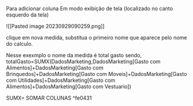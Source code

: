 
Para adicionar coluna
Em modo exibição de tela (localizado no canto esquerdo da tela)

![[Pasted image 20230929090259.png]]

clique em nova medida, substitua o primeiro nome que aparece pelo nome  do calculo.

Nesse exexmplo o nome da medida é total gasto
sendo, totalGasto=SUMX(DadosMarketing,DadosMarketing[Gasto com Alimentos]+DadosMarketing[Gasto com Brinquedos]+DadosMarketing[Gasto com Moveis]+DadosMarketing[Gasto com Utilidades]+DadosMarketing[Gasto com Alimentos]+DadosMarketing[Gasto com Vestuario])

SUMX= SOMAR COLUNAS ^fe0431